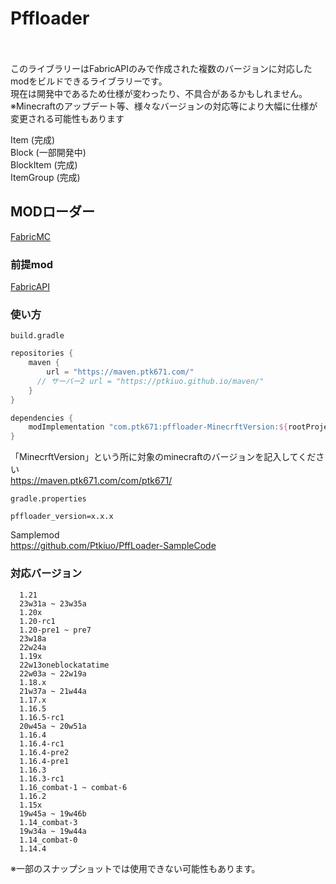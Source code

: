 # Pffloader
<br />
<br />
このライブラリーはFabricAPIのみで作成された複数のバージョンに対応したmodをビルドできるライブラリーです。<br />
現在は開発中であるため仕様が変わったり、不具合があるかもしれません。<br />
※Minecraftのアップデート等、様々なバージョンの対応等により大幅に仕様が変更される可能性もあります <br />

Item (完成) <br />
Block (一部開発中) <br />
BlockItem (完成) <br />
ItemGroup (完成) <br />

## MODローダー
[FabricMC](https://fabricmc.net/)

### 前提mod
[FabricAPI](https://modrinth.com/mod/fabric-api)

### 使い方
`build.gradle`
```groovy
repositories {
    maven {
        url = "https://maven.ptk671.com/"
      // サーバー2 url = "https://ptkiuo.github.io/maven/"
    }
}

dependencies {
    modImplementation "com.ptk671:pffloader-MinecrftVersion:${rootProject.pffloader_version}
}
```
「MinecrftVersion」という所に対象のminecraftのバージョンを記入してください <br />
https://maven.ptk671.com/com/ptk671/ <br />

`gradle.properties`
```properties
pffloader_version=x.x.x
```

Samplemod <br />
https://github.com/Ptkiuo/PffLoader-SampleCode

### 対応バージョン
      1.21
      23w31a ~ 23w35a
      1.20x
      1.20-rc1
      1.20-pre1 ~ pre7
      23w18a
      22w24a
      1.19x
      22w13oneblockatatime
      22w03a ~ 22w19a
      1.18.x
      21w37a ~ 21w44a
      1.17.x
      1.16.5
      1.16.5-rc1
      20w45a ~ 20w51a
      1.16.4
      1.16.4-rc1
      1.16.4-pre2
      1.16.4-pre1
      1.16.3
      1.16.3-rc1
      1.16_combat-1 ~ combat-6
      1.16.2
      1.15x
      19w45a ~ 19w46b
      1.14_combat-3
      19w34a ~ 19w44a
      1.14_combat-0
      1.14.4
※一部のスナップショットでは使用できない可能性もあります。